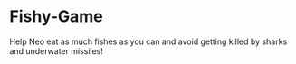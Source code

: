 # Fishy-Game
Help Neo eat as much fishes as you can and avoid getting killed by sharks and underwater missiles!

